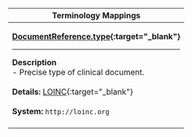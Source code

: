 |Terminology Mappings|
|---|
|<p>**[DocumentReference.type](http://hl7.org/fhir/DSTU2/documentreference-definitions.html#DocumentReference.type){:target="_blank"}**<hr>**Description**<br>- Precise type of clinical document.<br><br>**Details:** [LOINC](http://hl7.org/fhir/dstu2/loinc.html){:target="_blank"}<br><br>**System:** `http://loinc.org`<br><br>|
